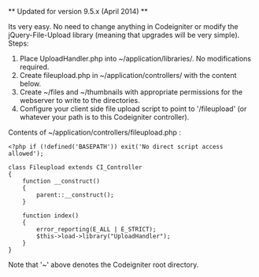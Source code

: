 ** Updated for version 9.5.x (April 2014) **

Its very easy. No need to change anything in Codeigniter or modify the jQuery-File-Upload library (meaning that upgrades will be very simple). Steps:

1. Place UploadHandler.php into ~/application/libraries/. No modifications required.
2. Create fileupload.php in ~/application/controllers/ with the content below.
3. Create ~/files and ~/thumbnails with appropriate permissions for the webserver to write to the directories.
4. Configure your client side file upload script to point to '/fileupload' (or whatever your path is to this Codeigniter controller).

Contents of ~/application/controllers/fileupload.php :
```
<?php if (!defined('BASEPATH')) exit('No direct script access allowed');

class Fileupload extends CI_Controller
{
    function __construct()
    {
        parent::__construct();
    }

    function index()
    {
        error_reporting(E_ALL | E_STRICT);
        $this->load->library("UploadHandler");
    }
}
```


Note that '~' above denotes the Codeigniter root directory.